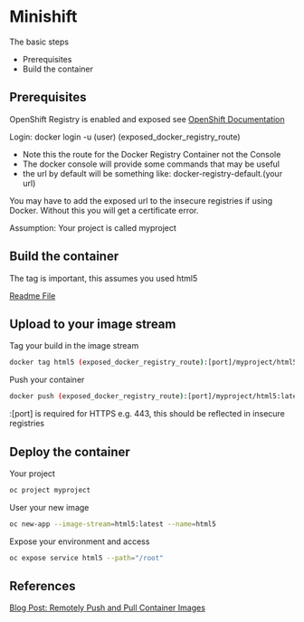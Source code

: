 # Minishift
The basic steps
* Prerequisites
* Build the container

## Prerequisites

OpenShift Registry is enabled and exposed see [OpenShift Documentation](https://docs.openshift.com/container-platform/3.11/install_config/registry/index.html)

Login: docker login -u (user) (exposed_docker_registry_route) 
* Note this the route for the Docker Registry Container not the Console
* The docker console will provide some commands that may be useful
* the url by default will be something like: docker-registry-default.(your url)

You may have to add the exposed url to the insecure registries if using Docker. Without this you will get a certificate error.

Assumption: Your project is called myproject

## Build the container
The tag is important, this assumes you used html5

[Readme File](../README.md)


## Upload to your image stream
Tag your build in the image stream
```bash
docker tag html5 (exposed_docker_registry_route):[port]/myproject/html5:latest
```
Push your container
```bash
docker push (exposed_docker_registry_route):[port]/myproject/html5:latest
```

:[port] is required for HTTPS e.g. 443, this should be reflected in insecure registries

## Deploy the container
Your project
```bash
oc project myproject
```

User your new image
```bash
oc new-app --image-stream=html5:latest --name=html5
```

Expose your environment and access
```bash
oc expose service html5 --path="/root"
```

## References
[Blog Post: Remotely Push and Pull Container Images](https://blog.openshift.com/remotely-push-pull-container-images-openshift/)